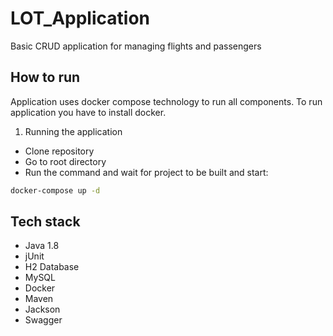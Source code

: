 # LOT_Application

Basic CRUD application for managing flights and passengers

## How to run

Application uses docker compose technology to run all components. To run application you have to install docker.


1. Running the application

* Clone repository 
* Go to root directory
* Run the command and wait for project to be built and start:

```bash 
docker-compose up -d
```

## Tech stack

* Java 1.8
* jUnit
* H2 Database
* MySQL
* Docker
* Maven
* Jackson
* Swagger
